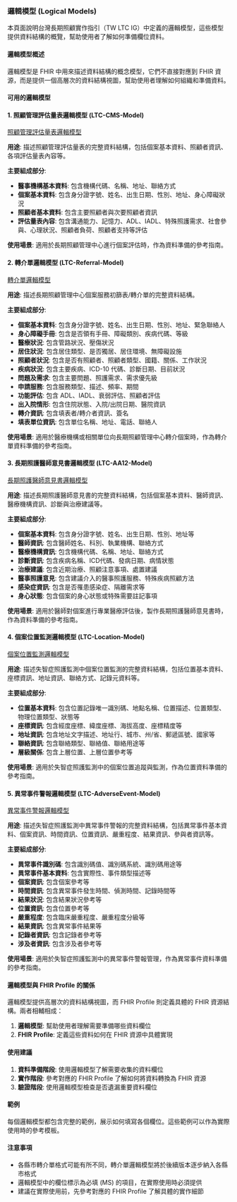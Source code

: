 ### 邏輯模型 (Logical Models)

本頁面說明台灣長期照顧實作指引（TW LTC IG）中定義的邏輯模型，這些模型提供資料結構的概覽，幫助使用者了解如何準備欄位資料。

#### 邏輯模型概述

邏輯模型是 FHIR 中用來描述資料結構的概念模型，它們不直接對應到 FHIR 資源，而是提供一個高層次的資料結構視圖，幫助使用者理解如何組織和準備資料。

#### 可用的邏輯模型

#### 1. 照顧管理評估量表邏輯模型 (LTC-CMS-Model)

<a href="StructureDefinition-LTCCMSModel.html">照顧管理評估量表邏輯模型</a>

**用途**: 描述照顧管理評估量表的完整資料結構，包括個案基本資料、照顧者資訊、各項評估量表內容等。

**主要組成部分**:
- **醫事機構基本資料**: 包含機構代碼、名稱、地址、聯絡方式
- **個案基本資料**: 包含身分證字號、姓名、出生日期、性別、地址、身心障礙狀況
- **照顧者基本資料**: 包含主要照顧者與次要照顧者資訊
- **評估量表內容**: 包含溝通能力、記憶力、ADL、IADL、特殊照護需求、社會參與、心理狀況、照顧者負荷、照顧者支持等評估

**使用場景**: 適用於長期照顧管理中心進行個案評估時，作為資料準備的參考指南。

#### 2. 轉介單邏輯模型 (LTC-Referral-Model)

<a href="StructureDefinition-LTCRferralModel.html">轉介單邏輯模型</a>

**用途**: 描述長期照顧管理中心個案服務初篩表/轉介單的完整資料結構。

**主要組成部分**:
- **個案基本資料**: 包含身分證字號、姓名、出生日期、性別、地址、緊急聯絡人
- **身心障礙手冊**: 包含是否領有手冊、障礙類別、疾病代碼、等級
- **醫療狀況**: 包含管路狀況、壓傷狀況
- **居住狀況**: 包含居住類型、是否獨居、居住環境、無障礙設施
- **照顧者狀況**: 包含是否有照顧者、照顧者類型、國籍、關係、工作狀況
- **疾病狀況**: 包含主要疾病、ICD-10 代碼、診斷日期、目前狀況
- **問題及需求**: 包含主要問題、照護需求、需求優先級
- **申請服務**: 包含服務類型、描述、頻率、期間
- **功能評估**: 包含 ADL、IADL、衰弱評估、照顧者評估
- **出入院情形**: 包含住院狀態、入院/出院日期、醫院資訊
- **轉介資訊**: 包含填表者/轉介者資訊、簽名
- **填表單位資訊**: 包含單位名稱、地址、電話、聯絡人

**使用場景**: 適用於醫療機構或相關單位向長期照顧管理中心轉介個案時，作為轉介單資料準備的參考指南。

#### 3. 長期照護醫師意見書邏輯模型 (LTC-AA12-Model)

<a href="StructureDefinition-AA12Model.html">長期照護醫師意見書邏輯模型</a>

**用途**: 描述長期照護醫師意見書的完整資料結構，包括個案基本資料、醫師資訊、醫療機構資訊、診斷與治療建議等。

**主要組成部分**:
- **個案基本資料**: 包含身分證字號、姓名、出生日期、性別、地址等
- **醫師資訊**: 包含醫師姓名、科別、執業機構、聯絡方式
- **醫療機構資訊**: 包含機構代碼、名稱、地址、聯絡方式
- **診斷資訊**: 包含疾病名稱、ICD代碼、發病日期、病情狀態
- **治療建議**: 包含近期治療、照顧注意事項、處置建議
- **醫事照護意見**: 包含建議介入的醫事照護服務、特殊疾病照顧方法
- **感染症資訊**: 包含是否罹患感染症、隔離需求等
- **身心狀態**: 包含個案的身心狀態或特殊需要註記事項

**使用場景**: 適用於醫師對個案進行專業醫療評估後，製作長期照護醫師意見書時，作為資料準備的參考指南。

#### 4. 個案位置監測邏輯模型 (LTC-Location-Model)

<a href="StructureDefinition-LTCLocationModel.html">個案位置監測邏輯模型</a>

**用途**: 描述失智症照護監測中個案位置監測的完整資料結構，包括位置基本資料、座標資訊、地址資訊、聯絡方式、記錄元資料等。

**主要組成部分**:
- **位置基本資料**: 包含位置記錄唯一識別碼、地點名稱、位置描述、位置類型、物理位置類型、狀態等
- **座標資訊**: 包含經度座標、緯度座標、海拔高度、座標精度等
- **地址資訊**: 包含地址文字描述、地址行、城市、州/省、郵遞區號、國家等
- **聯絡資訊**: 包含聯絡類型、聯絡值、聯絡用途等
- **層級關係**: 包含上層位置、上層位置參考等

**使用場景**: 適用於失智症照護監測中的個案位置追蹤與監測，作為位置資料準備的參考指南。

#### 5. 異常事件警報邏輯模型 (LTC-AdverseEvent-Model)

<a href="StructureDefinition-LTCAdverseEventModel.html">異常事件警報邏輯模型</a>

**用途**: 描述失智症照護監測中異常事件警報的完整資料結構，包括異常事件基本資料、個案資訊、時間資訊、位置資訊、嚴重程度、結果資訊、參與者資訊等。

**主要組成部分**:
- **異常事件識別碼**: 包含識別碼值、識別碼系統、識別碼用途等
- **異常事件基本資料**: 包含實際性、事件類型描述等
- **個案資訊**: 包含個案參考等
- **時間資訊**: 包含異常事件發生時間、偵測時間、記錄時間等
- **結果狀況**: 包含結果狀況參考等
- **位置資訊**: 包含位置參考等
- **嚴重程度**: 包含臨床嚴重程度、嚴重程度分級等
- **結果資訊**: 包含異常事件結果等
- **記錄者資訊**: 包含記錄者參考等
- **涉及者資訊**: 包含涉及者參考等

**使用場景**: 適用於失智症照護監測中的異常事件警報管理，作為異常事件資料準備的參考指南。

#### 邏輯模型與 FHIR Profile 的關係

邏輯模型提供高層次的資料結構視圖，而 FHIR Profile 則定義具體的 FHIR 資源結構。兩者相輔相成：

1. **邏輯模型**: 幫助使用者理解需要準備哪些資料欄位
2. **FHIR Profile**: 定義這些資料如何在 FHIR 資源中具體實現

#### 使用建議

1. **資料準備階段**: 使用邏輯模型了解需要收集的資料欄位
2. **實作階段**: 參考對應的 FHIR Profile 了解如何將資料轉換為 FHIR 資源
3. **驗證階段**: 使用邏輯模型檢查是否遺漏重要資料欄位

#### 範例

每個邏輯模型都包含完整的範例，展示如何填寫各個欄位。這些範例可以作為實際使用時的參考模板。

#### 注意事項

- 各縣市轉介單格式可能有所不同，轉介單邏輯模型將於後續版本逐步納入各縣市格式
- 邏輯模型中的欄位標示為必填 (MS) 的項目，在實際使用時必須提供
- 建議在實際使用前，先參考對應的 FHIR Profile 了解具體的實作細節
